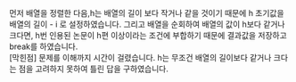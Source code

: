 먼저 배열을 정렬한 다음,h는 배열의 길이 보다 작거나 같을 것이기 때문에 h 초기값을 배열의 길이 - i 로 설정하였습니다. 그리고 배열을 순회하여 배열의 값이 h보다 같거나 크다면, h번 인용된 논문이 h편 이상이라는 조건에 부합하기 때문에 결과값을 저장하고 break를 하였습니다. <br>
[막힌점] 문제를 이해까지 시간이 걸렸습니다. h는 무조건 배열의 길이보다 같거나 크다는 점을 고려하지 못하여 틀린 답을 구하였습니다. 